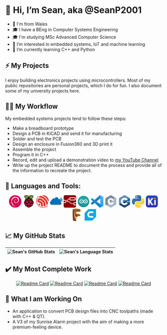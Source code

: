 # 👋 Hi, I’m Sean, aka @SeanP2001
- 🐉 I'm from Wales
- 🎓 I have a BEng in Computer Systems Engineering
- 🎓 I'm studying MSc Advanced Computer Science
- 👀 I’m interested in embedded systems, IoT and machine learning
- 🌱 I’m currently learning C++ and Python

## :zap: My Projects
I enjoy building electronics projects using microcontrollers. Most of my public repositories are personal projects, which I do for fun. I also document some of my university projects here.

## :technologist: My Workflow

My embedded systems projects tend to follow these steps:
- Make a breadboard prototype
- Design a PCB in KiCAD and send it for manufacturing
- Solder and test the PCB
- Design an enclosure in Fusion360 and 3D print it
- Assemble the project
- Program it in C++
- Record, edit and upload a demonstration video to [my YouTube Channel](https://www.youtube.com/channel/UClFBnp5rqOyc82csVUf3YfQ)
- Write up the project README to document the process and provide all of the information to recreate the project.

## 🧰 Languages and Tools:

<p align="center">
<img src="./DebianLogo.png" alt="Debian" height="40">
<img src="./RaspberryPiLogo.png" alt="Raspberry Pi" height="40">
<img src="./EspressifLogo.png" alt="Espressif ESP32" height="40">
<img src="./TTNLogo.png" alt="The Things Network" height="40">
<img src="./NodeREDLogo.png" alt="NodeRED" height="40">
<img src="./ArduinoLogo.png" alt="Arduino" height="40">
<img src="./VSCodeLogo.png" alt="VSCode" height="40">
<img src="./CLogo.png" alt="C" height="40">
<img src="./CppLogo.png" alt="C++" height="40">
<img src="./PythonLogo.png" alt="Python" height="40">
<img src="./KiCADLogo.png" alt="KiCAD" height="40">
<img src="./Fusion360.png" alt="Fusion360" height="40">
<img src="./CuraLogo.png" alt="Cura" height="40">
</p>


## :chart_with_upwards_trend: My GitHub Stats

<div align="center">

<img height=200 src="https://github-readme-stats.vercel.app/api?username=SeanP2001&show_icons=true&theme=dark&count_private=true" alt="Sean's GitHub Stats" /> | <img height=200 src="https://github-readme-stats.vercel.app/api/top-langs/?username=SeanP2001&theme=dark&layout=compact&hide=nesc,shell,prolog" alt="Sean's Language Stats" />
---|---

</div>


## :heavy_check_mark: My Most Complete Work

<div align="center">

[![Readme Card](https://github-readme-stats.vercel.app/api/pin/?username=SeanP2001&repo=ATtiny_Handheld_Games_Console&theme=dark)](https://github.com/SeanP2001/ATtiny_Handheld_Games_Console)
[![Readme Card](https://github-readme-stats.vercel.app/api/pin/?username=SeanP2001&repo=Sunrise_Alarm_Clock_V2&theme=dark)](https://github.com/SeanP2001/Sunrise_Alarm_Clock_V2)
[![Readme Card](https://github-readme-stats.vercel.app/api/pin/?username=SeanP2001&repo=Harvest_Predictor&theme=dark)](https://github.com/SeanP2001/Harvest_Predictor)
[![Readme Card](https://github-readme-stats.vercel.app/api/pin/?username=SeanP2001&repo=Urumbu_USB_Stepper_Motor&theme=dark)](https://github.com/SeanP2001/Urumbu_USB_Stepper_Motor)

</div>


## :memo: What I am Working On

- An application to convert PCB design files into CNC toolpaths (made with C++ & QT).
- A V3 of my Sunrise Alarm project with the aim of making a more premium-feeling device.


<!---
SeanP2001/SeanP2001 is a ✨ special ✨ repository because its `README.md` (this file) appears on your GitHub profile.
You can click the Preview link to take a look at your changes.
--->

